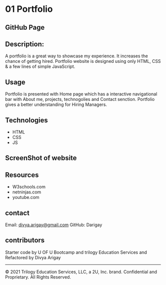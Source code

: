 # 01 Portfolio

## GitHub Page

## Description:
A portfolio is a great way to showcase my experience. It increases the chance of getting hired. 
Portfolio website is designed using only HTML, CSS & a few lines of simple JavaScript.

## Usage
Portfolio is presented with Home page which has a interactive navigational bar with 
About me, projects, technogolies and Contact senction.
Portfolio gives a better understanding for Hiring Managers.

## Technologies
- HTML
- CSS
- JS

## ScreenShot of website



## Resources

- W3schools.com
- netninjas.com
- youtube.com

## contact
Email: divya.arigay@gmail.com
GitHub: Darigay

## contributors
Starter code by U OF U Bootcamp and trilogy Education Services and Refactored by Divya Arigay

- - -
© 2021 Trilogy Education Services, LLC, a 2U, Inc. brand. Confidential and Proprietary. All Rights Reserved.
